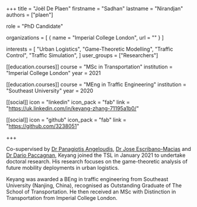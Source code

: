 +++
title = "Joël De Plaen"
firstname = "Sadhan"
lastname  = "Nirandjan"
authors = ["plaen"]

role = "PhD Candidate"

organizations = [
{ name = "Imperial College London", url = "" }
]

interests = [
  "Urban Logistics",
  "Game-Theoretic Modelling",
  "Traffic Control",
  "Traffic Simulation",
]
user_groups = ["Researchers"]

[[education.courses]]
  course = "MSc in Transportation"
  institution = "Imperial College London"
  year = 2021

[[education.courses]]
 course = "MEng in Traffic Engineering"
 institution = "Southeast University"
 year = 2020


[[social]]
  icon = "linkedin"
  icon_pack = "fab"
  link = "https://uk.linkedin.com/in/keyang-zhang-71195a1b0/"

[[social]]
  icon = "github"
  icon_pack = "fab"
  link = "https://github.com/3238051"

+++

Co-supervised by [Dr Panagiotis Angeloudis](https://www.imperial.ac.uk/people/p.angeloudis), [Dr Jose Escribano-Macias](https://www.imperial.ac.uk/people/jose.escribano-macias11) and [Dr Dario Paccagnan](https://www.imperial.ac.uk/people/d.paccagnan), Keyang joined the TSL in January 2021 to undertake doctoral research. His research focuses on the game-theoretic analysis of future mobility deployments in urban logistics. 

Keyang was awarded a BEng in traffic engineering from Southeast University (Nanjing, China), recognised as Outstanding Graduate of The School of Transportation. He then received an MSc with Distinction in Transportation from Imperial College London. 

